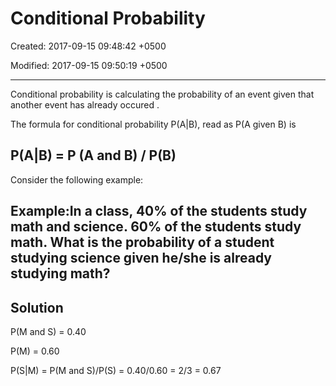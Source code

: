 # Conditional Probability

Created: 2017-09-15 09:48:42 +0500

Modified: 2017-09-15 09:50:19 +0500

---

Conditional probability is calculating the probability of an event given that another event has already occured .

The formula for conditional probability P(A|B), read as P(A given B) is

## P(A|B) = P (A and B) / P(B)

Consider the following example:

## Example:In a class, 40% of the students study math and science. 60% of the students study math. What is the probability of a student studying science given he/she is already studying math?

## Solution

P(M and S) = 0.40

P(M) = 0.60

P(S|M) = P(M and S)/P(S) = 0.40/0.60 = 2/3 = 0.67
